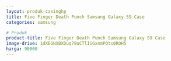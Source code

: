 ```yaml
---
layout: produk-casinghp
title: Five Finger Death Punch Samsung Galaxy S9 Case
categories: samsung

# Produk
product-title: Five Finger Death Punch Samsung Galaxy S9 Case
image-drive: 1dXEGNXBXDuq78uCTlIiGxnmPQts0ROH5
harga: 90000
---
```

